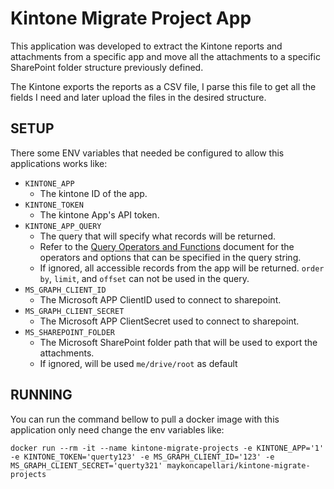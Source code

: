 # Kintone Migrate Project App

This application was developed to extract the Kintone reports and attachments from a specific app and move all the attachments to a specific SharePoint folder structure previously defined.

The Kintone exports the reports as a CSV file, I parse this file to get all the fields I need and later upload the files in the desired structure.

## SETUP

There some ENV variables that needed be configured to allow this applications works like:

- `KINTONE_APP`
  - The kintone ID of the app.
- `KINTONE_TOKEN`
  - The kintone App's API token.
- `KINTONE_APP_QUERY`
  - The query that will specify what records will be returned.
  - Refer to the [Query Operators and Functions](https://kintone.dev/en/docs/kintone/overview/query-string/#query-operators-and-functions) document for the operators and options that can be specified in the query string.
  - If ignored, all accessible records from the app will be returned.
`order by`, `limit`, and `offset` can not be used in the query.
- `MS_GRAPH_CLIENT_ID`
  - The Microsoft APP ClientID used to connect to sharepoint.
- `MS_GRAPH_CLIENT_SECRET`
  - The Microsoft APP ClientSecret used to connect to sharepoint.
- `MS_SHAREPOINT_FOLDER`
  - The Microsoft SharePoint folder path that will be used to export the attachments.
  - If ignored, will be used `me/drive/root` as default

## RUNNING

You can run the command bellow to pull a docker image with this application only need change the env variables like:


    docker run --rm -it --name kintone-migrate-projects -e KINTONE_APP='1' -e KINTONE_TOKEN='querty123' -e MS_GRAPH_CLIENT_ID='123' -e MS_GRAPH_CLIENT_SECRET='querty321' maykoncapellari/kintone-migrate-projects

